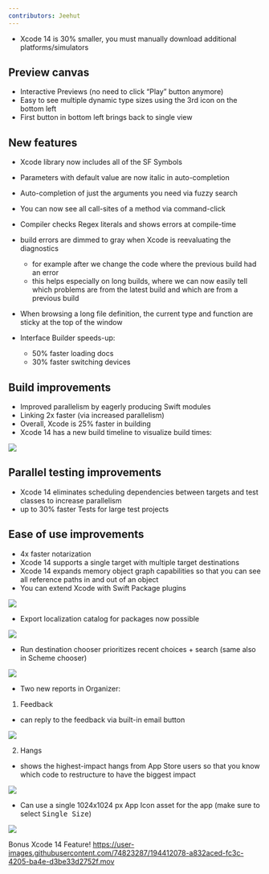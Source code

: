 ```yaml
---
contributors: Jeehut
---
```


- Xcode 14 is 30% smaller, you must manually download additional platforms/simulators

## Preview canvas

- Interactive Previews (no need to click “Play” button anymore)
- Easy to see multiple dynamic type sizes using the 3rd icon on the bottom left
- First button in bottom left brings back to single view

## New features

- Xcode library now includes all of the SF Symbols
- Parameters with default value are now italic in auto-completion
- Auto-completion of just the arguments you need via fuzzy search
- You can now see all call-sites of a method via command-click
- Compiler checks Regex literals and shows errors at compile-time
- build errors are dimmed to gray when Xcode is reevaluating the diagnostics
  - for example after we change the code where the previous build had an error
  - this helps especially on long builds, where we can now easily tell which problems are from the latest build and which are from a previous build

- When browsing a long file definition, the current type and function are sticky at the top of the window
- Interface Builder speeds-up:
  - 50% faster loading docs
  - 30% faster switching devices

## Build improvements

- Improved parallelism by eagerly producing Swift modules
- Linking 2x faster (via increased parallelism)
- Overall, Xcode is 25% faster in building
- Xcode 14 has a new build timeline to visualize build times:

![](https://user-images.githubusercontent.com/6942160/172454750-1f418a2f-a443-41b2-b966-b1c177e59d6e.png)

## Parallel testing improvements

- Xcode 14 eliminates scheduling dependencies between targets and test classes to increase parallelism
- up to 30% faster Tests for large test projects

## Ease of use improvements

- 4x faster notarization
- Xcode 14 supports a single target with multiple target destinations
- Xcode 14 expands memory object graph capabilities so that you can see all reference paths in and out of an object
- You can extend Xcode with Swift Package plugins

![](https://user-images.githubusercontent.com/6942160/172454812-c713a03f-ab3e-4c12-a48a-bd372e0f2bf7.png)

- Export localization catalog for packages now possible

![](https://user-images.githubusercontent.com/6942160/172454833-b6a9901c-d059-4f48-9d5f-bec62aa1998b.png)

- Run destination chooser prioritizes recent choices + search (same also in Scheme chooser)

![](https://user-images.githubusercontent.com/6942160/172454847-edd21fe9-75d7-497f-9b56-7f07d3fbe753.png)

- Two new reports in Organizer:

1. Feedback
  - can reply to the feedback via built-in email button 

![](https://user-images.githubusercontent.com/6942160/172454864-3de3c1ba-6448-445a-a71e-0a71b234accf.png)

2. Hangs
  - shows the highest-impact hangs from App Store users so that you know which code to restructure to have the biggest impact

![](https://user-images.githubusercontent.com/6942160/172454886-eb6fd007-beda-48b6-94cd-9bfe4b20128e.png)

- Can use a single 1024x1024 px App Icon asset for the app (make sure to select <kbd>Single Size</kbd>)

![](https://user-images.githubusercontent.com/6942160/172454948-15c42ff8-5201-4f61-9285-2f5d7d0c644a.png)

Bonus Xcode 14 Feature! 
https://user-images.githubusercontent.com/74823287/194412078-a832aced-fc3c-4205-ba4e-d3be33d2752f.mov
